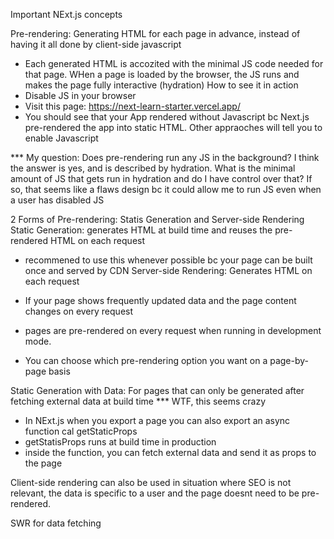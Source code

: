 Important NExt.js concepts

Pre-rendering: Generating HTML for each page in advance, instead of having it all done by client-side javascript
- Each generated HTML is accozited with the minimal JS code needed for that page. WHen a page is loaded by the browser, the JS runs and makes the page fully interactive (hydration)
 How to see it in action
 - Disable JS in your browser
 - Visit this page: https://next-learn-starter.vercel.app/
 - You should see that your App rendered without Javascript bc Next.js pre-rendered the app into static HTML. Other appraoches will tell you to enable Javascript

 *** My question: Does pre-rendering run any JS in the background? I think the answer is yes, and is described by hydration. What is the minimal amount of JS that gets run in hydration and do I have control over that? If so, that seems like a flaws design bc it could allow me to run JS even when a user has disabled JS

 2 Forms of Pre-rendering: Statis Generation and Server-side Rendering
 Static Generation: generates HTML at build time and reuses the pre-rendered HTML on each request
 - recommened to use this whenever possible bc your page can be built once and served by CDN
 Server-side Rendering: Generates HTML on each request
 - If your page shows frequently updated data and the page content changes on every request

 - pages are pre-rendered on every request when running in development mode.
 - You can choose which pre-rendering option you want on a page-by-page basis

Static Generation with Data: For pages that can only be generated after fetching external data at build time
*** WTF, this seems crazy
- In NExt.js when you export a page you can also export an async function cal getStaticProps
- getStatisProps runs at build time in production
- inside the function, you can fetch external data and send it as props to the page

Client-side rendering can also be used in situation where SEO is not relevant, the data is specific to a user and the page doesnt need to be pre-rendered.

SWR for data fetching
